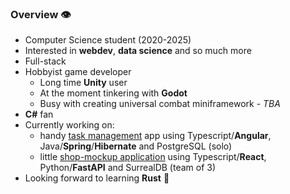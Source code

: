 ### Overview :eye:
- Computer Science student (2020-2025)
- Interested in **webdev**, **data science** and so much more
- Full-stack
- Hobbyist game developer
  - Long time **Unity** user
  - At the moment tinkering with **Godot**
  - Busy with creating universal combat miniframework - *TBA*
- **C#** fan
- Currently working on:
  - handy [task management](https://github.com/panierka/ToDoList) app using Typescript/**Angular**, Java/**Spring**/**Hibernate** and PostgreSQL (solo)
  - little [shop-mockup application](https://github.com/panierka/ShopWebsite) using Typescript/**React**, Python/**FastAPI** and SurrealDB (team of 3)
- Looking forward to learning **Rust** :crab:
